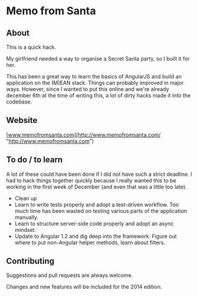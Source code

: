 # Memo from Santa

## About

This is a quick hack.

My girlfriend needed a way to organise a Secret Santa party, so I built it for her.

This has been a great way to learn the basics of AngularJS and build an application on the (M)EAN stack. Things can probably improved in major ways. However, since I wanted to put this online and we're already december 6th at the time of writing this, a lot of dirty hacks made it into the codebase.

## Website

[www.memofromsanta.com](http://www.memofromsanta.com/ "http://www.memofromsanta.com")

## To do / to learn

A lot of these could have been done if I did not have such a strict deadline. I had to hack things together quickly because I really wanted this to be working in the first week of December (and even that was a little too late).

- Clean up
- Learn to write tests properly and adopt a test-driven workflow. Too much time has been wasted on testing various parts of the application manually.
- Learn to structure server-side code properly and adopt an async mindset.
- Update to Angular 1.2 and dig deep into the framework. Figure out where to put non-Angular helper methods, learn about filters.


## Contributing

Suggestions and pull requests are always welcome.

Changes and new features will be included for the 2014 edition.
